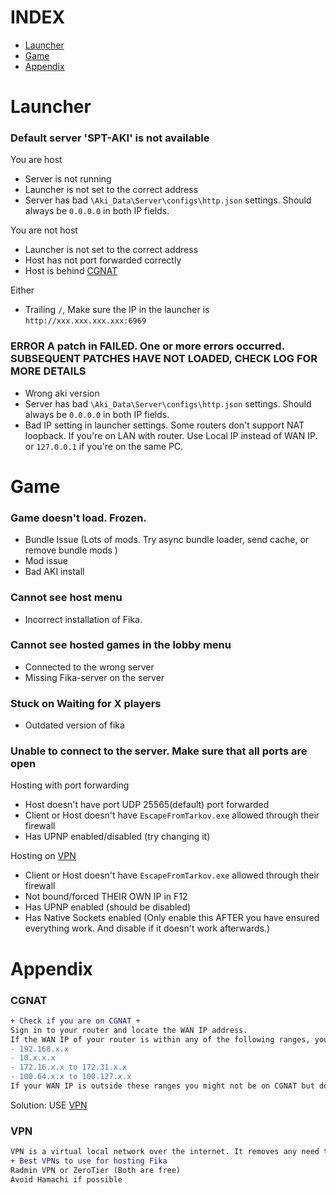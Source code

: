 # INDEX
- [Launcher](#launcher)
- [Game](#game)
- [Appendix](#appendix)

# Launcher

### Default server 'SPT-AKI' is not available
You are host
- Server is not running
- Launcher is not set to the correct address
- Server has bad ``\Aki_Data\Server\configs\http.json`` settings. Should always be ``0.0.0.0`` in both IP fields. 

You are not host
- Launcher is not set to the correct address
- Host has not port forwarded correctly
- Host is behind [CGNAT](#CGNAT)

Either
- Trailing ``/``, Make sure the IP in the launcher is ``http://xxx.xxx.xxx.xxx:6969``

### ERROR A patch in <plugin> FAILED. One or more errors occurred. SUBSEQUENT PATCHES HAVE NOT LOADED, CHECK LOG FOR MORE DETAILS
- Wrong aki version
- Server has bad ``\Aki_Data\Server\configs\http.json`` settings. Should always be ``0.0.0.0`` in both IP fields. 
- Bad IP setting in launcher settings. Some routers don't support NAT loopback. If you're on LAN with router. Use Local IP instead of WAN IP. or ``127.0.0.1`` if you're on the same PC.

# Game

### Game doesn't load. Frozen. 
- Bundle Issue (Lots of mods. Try async bundle loader, send cache, or remove bundle mods )
- Mod issue
- Bad AKI install

### Cannot see host menu
- Incorrect installation of Fika. 

### Cannot see hosted games in the lobby menu
- Connected to the wrong server
- Missing Fika-server on the server

### Stuck on Waiting for X players
- Outdated version of fika

### Unable to connect to the server. Make sure that all ports are open
Hosting with port forwarding
- Host doesn't have port UDP 25565(default) port forwarded
- Client or Host doesn't have ``EscapeFromTarkov.exe`` allowed through their firewall
- Has UPNP enabled/disabled (try changing it)


Hosting on [VPN](#vpn)
- Client or Host doesn't have ``EscapeFromTarkov.exe`` allowed through their firewall
- Not bound/forced THEIR OWN IP in F12
- Has UPNP enabled (should be disabled)
- Has Native Sockets enabled (Only enable this AFTER you have ensured everything work. And disable if it doesn't work afterwards.)

# Appendix

### CGNAT
```diff
+ Check if you are on CGNAT +
Sign in to your router and locate the WAN IP address.
If the WAN IP of your router is within any of the following ranges, you are on CGNAT:
- 192.168.x.x
- 10.x.x.x
- 172.16.x.x to 172.31.x.x
- 100.64.x.x to 100.127.x.x
If your WAN IP is outside these ranges you might not be on CGNAT but do verify if the WAN IP in your router matches the IP shown on https://ipv4.icanhazip.com. If the IPs do not match, you are on CGNAT. Port forwarding may not be possible without acquiring a static IP from your ISP.
```

Solution: USE [VPN](#vpn)

### VPN
```diff
VPN is a virtual local network over the internet. It removes any need to port forward on routers, and is in some cases the only viable option if port forwarding isn't possible. Or you're behind a CGNAT
+ Best VPNs to use for hosting Fika
Radmin VPN or ZeroTier (Both are free)
Avoid Hamachi if possible
```
